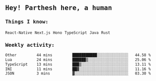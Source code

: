 <samp>
    <h2>Hey! Parthesh here, a human</h2>
    <h3>Things I know: </h3>
    <code>React-Native</code> <code>Next.js</code> <code>Hono</code> <code>TypeScript</code> <code>Java</code> <code>Rust</code>
    <h3>Weekly activity:</h3>
<!--START_SECTION:waka-->

```txt
Other         44 mins         ███████████░░░░░░░░░░░░░░   44.58 %
Lua           24 mins         ██████▒░░░░░░░░░░░░░░░░░░   25.06 %
TypeScript    13 mins         ███▒░░░░░░░░░░░░░░░░░░░░░   13.11 %
INI           11 mins         ██▓░░░░░░░░░░░░░░░░░░░░░░   11.16 %
JSON          3 mins          ▓░░░░░░░░░░░░░░░░░░░░░░░░   03.30 %
```

<!--END_SECTION:waka-->
</samp>

